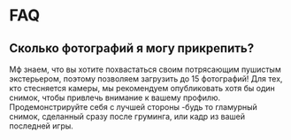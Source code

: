 # FAQ

## Сколько фотографий я могу прикрепить?

Мф знаем, что вы хотите похвастаться своим потрясающим пушистым экстерьером, поэтому позволяем загрузить до 15 фотографий!
Для тех, кто стесняется камеры, мы рекомендуем опубликовать хотя бы один снимок, чтобы привлечь внимание к вашему профилю.
Продемонстрируйте себя с лучшей стороны -будь то гламурный снимок, сделанный сразу после груминга, или кадр из вашей последней игры.